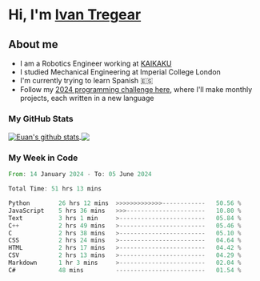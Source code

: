 # Hi, I'm [Ivan Tregear](https://www.linkedin.com/in/ivantregear/)

## About me

* I am a Robotics Engineer working at [KAIKAKU](https://github.com/KAIKAKU-AI)
* I studied Mechanical Engineering at Imperial College London
* I'm currently trying to learn Spanish :es:
* Follow my [2024 programming challenge here](https://github.com/ITregear?tab=repositories), where I'll make monthly projects, each written in a new language


### My GitHub Stats

<a href="#my-github-stats">
  <img align="center" src="https://github-readme-stats.vercel.app/api?username=itregear&count_private=true&show_icons=true&include_all_commits=true&theme=material-palenight" alt="Euan's github stats" />
</a>

<a href="#my-github-stats">
  <img align="center" src="https://github-readme-stats.vercel.app/api/top-langs/?username=itregear&layout=compact&theme=material-palenight" />
</a>

### My Week in Code
<!--START_SECTION:waka-->

```rust
From: 14 January 2024 - To: 05 June 2024

Total Time: 51 hrs 13 mins

Python        26 hrs 12 mins  >>>>>>>>>>>>>------------   50.56 %
JavaScript    5 hrs 36 mins   >>>----------------------   10.80 %
Text          3 hrs 1 min     >------------------------   05.84 %
C++           2 hrs 49 mins   >------------------------   05.46 %
C             2 hrs 38 mins   >------------------------   05.10 %
CSS           2 hrs 24 mins   >------------------------   04.64 %
HTML          2 hrs 17 mins   >------------------------   04.42 %
CSV           2 hrs 13 mins   >------------------------   04.29 %
Markdown      1 hr 3 mins     >------------------------   02.04 %
C#            48 mins         -------------------------   01.54 %
```

<!--END_SECTION:waka-->
